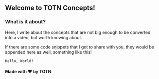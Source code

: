 ## Welcome to TOTN Concepts!

### What is it about? 
Here, I write about the concepts that are not big enough to be converted into a video, but worth knowing about. 

If there are some code snippets that I got to share with you, they would be appended here as well, something like this! 

```
Hello, World!
```

#### Made with ❤️ by TOTN
